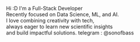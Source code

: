 Hi :D
I'm a Full-Stack Developer  
Recently focused on Data Science, ML, and AI.  
I love combining creativity with tech,  
always eager to learn new scientific insights  
and build impactful solutions.
telegram : @sonofbass

<!---
dansonofbass/dansonofbass is a ✨ special ✨ repository because its `README.md` (this file) appears on your GitHub profile.
You can click the Preview link to take a look at your changes.
--->
